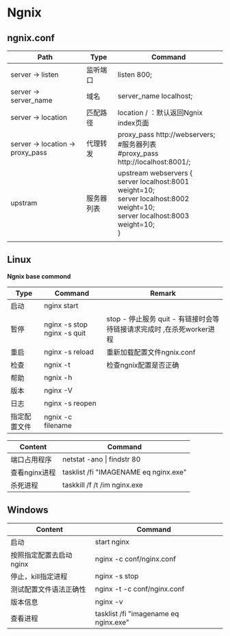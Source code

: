 # Ngnix

## ngnix.conf

| Path                             | Type       | Command                                                      |
| -------------------------------- | ---------- | ------------------------------------------------------------ |
| server -> listen                 | 监听端口   | listen    800;                                               |
| server -> server_name            | 域名       | server_name  localhost;                                      |
| server -> location               | 匹配路径   | location / ：默认返回Ngnix  index页面                        |
| server -> location -> proxy_pass | 代理转发   | proxy_pass  http://webservers;        #服务器列表  <br />#proxy_pass   http://localhost:8001/; |
| upstram                          | 服务器列表 | upstream  webservers {    <br />server localhost:8001 weight=10;    <br />server localhost:8002 weight=10;    <br />server localhost:8003 weight=10;  <br />} |
|                                  |            |                                                              |

 

## Linux

**Ngnix base commond** 

| Type         | Command                      | Remark                                                       |
| ------------ | ---------------------------- | ------------------------------------------------------------ |
| 启动         | nginx start                  |                                                              |
| 暂停         | nginx -s stop  nginx -s quit | stop - 停止服务  quit - 有链接时会等待链接请求完成时 ,在杀死worker进程 |
| 重启         | nginx -s  reload             | 重新加载配置文件ngnix.conf                                   |
| 检查         | ngnix -t                     | 检查ngnix配置是否正确                                        |
| 帮助         | ngnix -h                     |                                                              |
| 版本         | nginx -V                     |                                                              |
| 日志         | nginx -s  reopen             |                                                              |
| 指定配置文件 | ngnix -c filename            |                                                              |

 

| Content       | Command                                |
| ------------- | -------------------------------------- |
| 端口占用程序  | netstat  -ano \| findstr 80            |
| 查看nginx进程 | tasklist  /fi "IMAGENAME eq nginx.exe" |
| 杀死进程      | taskkill  /f /t /im nginx.exe          |

 

## Windows 

| Content                 | Command                               |      |
| ----------------------- | ------------------------------------- | ---- |
| 启动                    | start nginx                           |      |
| 按照指定配置去启动nginx | nginx -c  conf/nginx.conf             |      |
| 停止，kill指定进程      | nginx -s stop                         |      |
| 测试配置文件语法正确性  | nginx -t -c  conf/nginx.conf          |      |
| 版本信息                | nginx -v                              |      |
| 查看进程                | tasklist /fi "imagename eq nginx.exe" |      |

 

 